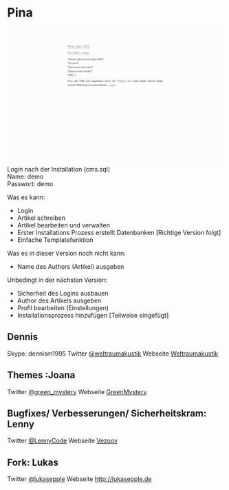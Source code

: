 # Pina
![Pina in action](./assets/pinainaction.png)  
Login nach der Installation (cms.sql)  
Name: demo  
Passwort: demo  

Was es kann:
* Login
* Artikel schreiben
* Artikel bearbeiten und verwalten
* Erster Installations Prozess erstellt Datenbanken [Richtige Version folgt]
* Einfache Templatefunktion

Was es in dieser Version noch nicht kann: 
* Name des Authors (Artikel) ausgeben

Unbedingt in der nächsten Version:
* Sicherheit des Logins ausbauen
* Author des Artikels ausgeben
* Profil bearbeiten (Einstellungen)
* Installationsprozess hinzufügen [Teilweise eingefügt]
  

## Dennis
Skype: dennism1995 
Twitter [@weltraumakustik](http://twitter.com/weltraumakustik)
Webseite [Weltraumakustik](http://weltraumakustik.de)

## Themes :Joana
Twitter [@green_mystery](http://twitter.com/green_mystery)
Webseite [GreenMystery](http://green-mystery.org)

## Bugfixes/ Verbesserungen/ Sicherheitskram: Lenny
Twitter [@LennyCode](https://twitter.com/LennyCode)
Webseite [Vezoov](http://www.vezoov.com/)
## Fork: Lukas
Twitter [@lukasepple](https://twitter.com/lukasepple)
Webseite <http://lukasepple.de>
